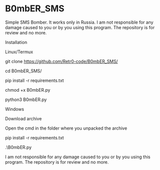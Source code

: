 # B0mbER_SMS
Simple SMS Bomber. It works only in Russia. I am not responsible for any damage caused to you or by you using this program. The repository is for review and no more.

Installation

Linux/Termux

git clone https://github.com/Retr0-code/B0mbER_SMS/

cd B0mbER_SMS/

pip install -r requirements.txt

chmod +x B0mbER.py

python3 B0mbER.py






Windows

Download archive

Open the cmd in the folder where you unpacked the archive

pip install -r requirements.txt

.\B0mbER.py

I am not responsible for any damage caused to you or by you using this program. The repository is for review and no more.
